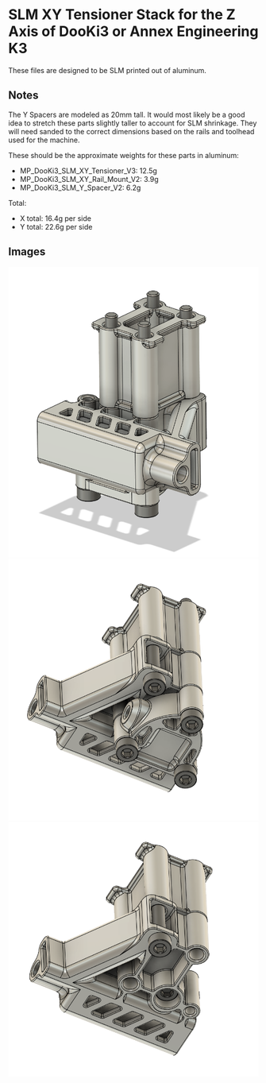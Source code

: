 # SLM XY Tensioner Stack for the Z Axis of DooKi3 or Annex Engineering K3
These files are designed to be SLM printed out of aluminum.

## Notes
The Y Spacers are modeled as 20mm tall.  It would most likely be a good idea to stretch these parts slightly taller to account for SLM shrinkage.  They will need sanded to the correct dimensions based on the rails and toolhead used for the machine.

These should be the approximate weights for these parts in aluminum:
- MP_DooKi3_SLM_XY_Tensioner_V3: 12.5g
- MP_DooKi3_SLM_XY_Rail_Mount_V2: 3.9g
- MP_DooKi3_SLM_Y_Spacer_V2: 6.2g

Total:
- X total: 16.4g per side
- Y total: 22.6g per side

## Images
![XY_Tensioner_1](Images/XY_Tensioner_1.png)
![XY_Tensioner_2](Images/XY_Tensioner_2.png)
![XY_Tensioner_3](Images/XY_Tensioner_3.png)

